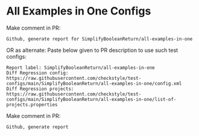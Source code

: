 # All Examples in One Configs
Make comment in PR:
```
Github, generate report for SimplifyBooleanReturn/all-examples-in-one
```
OR as alternate:
Paste below given to PR description to use such test configs:
```
Report label: SimplifyBooleanReturn/all-examples-in-one
Diff Regression config: https://raw.githubusercontent.com/checkstyle/test-configs/main/SimplifyBooleanReturn/all-examples-in-one/config.xml
Diff Regression projects: https://raw.githubusercontent.com/checkstyle/test-configs/main/SimplifyBooleanReturn/all-examples-in-one/list-of-projects.properties
```
Make comment in PR:
```
Github, generate report
```
